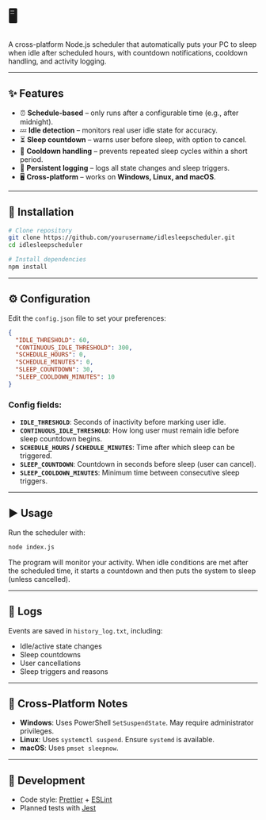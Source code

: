 
# 🖥️ 

A cross-platform Node.js scheduler that automatically puts your PC to sleep when idle after scheduled hours, with countdown notifications, cooldown handling, and activity logging.

---

## ✨ Features
- ⏰ **Schedule-based** – only runs after a configurable time (e.g., after midnight).
- 💤 **Idle detection** – monitors real user idle state for accuracy.
- ⏳ **Sleep countdown** – warns user before sleep, with option to cancel.
- 🔁 **Cooldown handling** – prevents repeated sleep cycles within a short period.
- 📑 **Persistent logging** – logs all state changes and sleep triggers.
- 🖥️ **Cross-platform** – works on **Windows, Linux, and macOS**.

---

## 🚀 Installation
```bash
# Clone repository
git clone https://github.com/yourusername/idlesleepscheduler.git
cd idlesleepscheduler

# Install dependencies
npm install
````

---

## ⚙️ Configuration

Edit the `config.json` file to set your preferences:

```json
{
  "IDLE_THRESHOLD": 60,
  "CONTINUOUS_IDLE_THRESHOLD": 300,
  "SCHEDULE_HOURS": 0,
  "SCHEDULE_MINUTES": 0,
  "SLEEP_COUNTDOWN": 30,
  "SLEEP_COOLDOWN_MINUTES": 10
}
```

### Config fields:

* **`IDLE_THRESHOLD`**: Seconds of inactivity before marking user idle.
* **`CONTINUOUS_IDLE_THRESHOLD`**: How long user must remain idle before sleep countdown begins.
* **`SCHEDULE_HOURS` / `SCHEDULE_MINUTES`**: Time after which sleep can be triggered.
* **`SLEEP_COUNTDOWN`**: Countdown in seconds before sleep (user can cancel).
* **`SLEEP_COOLDOWN_MINUTES`**: Minimum time between consecutive sleep triggers.

---

## ▶️ Usage

Run the scheduler with:

```bash
node index.js
```

The program will monitor your activity.
When idle conditions are met after the scheduled time, it starts a countdown and then puts the system to sleep (unless cancelled).

---

## 📜 Logs

Events are saved in `history_log.txt`, including:

* Idle/active state changes
* Sleep countdowns
* User cancellations
* Sleep triggers and reasons

---

## 🔧 Cross-Platform Notes

* **Windows**: Uses PowerShell `SetSuspendState`. May require administrator privileges.
* **Linux**: Uses `systemctl suspend`. Ensure `systemd` is available.
* **macOS**: Uses `pmset sleepnow`.

---

## 🧪 Development

* Code style: [Prettier](https://prettier.io/) + [ESLint](https://eslint.org/)
* Planned tests with [Jest](https://jestjs.io/)
